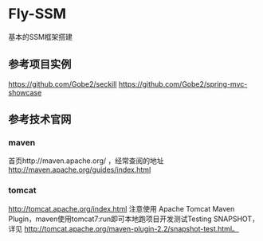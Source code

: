 # Fly-SSM
基本的SSM框架搭建
## 参考项目实例
https://github.com/Gobe2/seckill
https://github.com/Gobe2/spring-mvc-showcase
## 参考技术官网
### maven
首页http://maven.apache.org/ ，经常查阅的地址 http://maven.apache.org/guides/index.html
### tomcat
http://tomcat.apache.org/index.html
注意使用 Apache Tomcat Maven Plugin，maven使用tomcat7:run即可本地跑项目开发测试Testing SNAPSHOT，详见 http://tomcat.apache.org/maven-plugin-2.2/snapshot-test.html。
